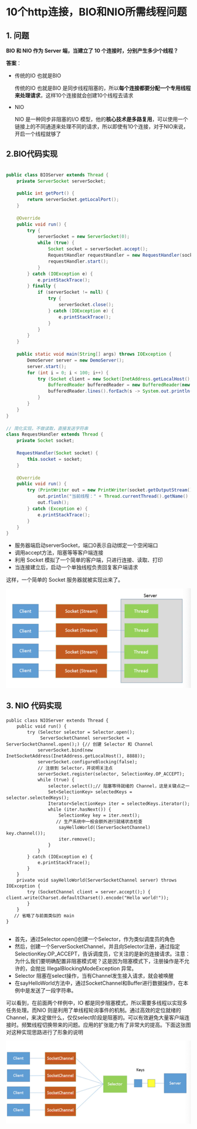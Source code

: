 # 10个http连接，BIO和NIO所需线程问题

## 1. 问题

**BIO 和 NIO 作为 Server 端，当建立了 10 个连接时，分别产生多少个线程？**

**答案**：

- 传统的IO 也就是BIO

  传统的IO 也就是BIO 是同步线程阻塞的，所以**每个连接都要分配一个专用线程来处理请求**，这样10个连接就会创建10个线程去请求

- NIO

  NIO 是一种同步非阻塞的I/O 模型，他的**核心技术是多路复用**，可以使用一个链接上的不同通道来处理不同的请求，所以即使有10个连接，对于NIO来说，开启一个线程就够了

## 2.BIO代码实现

```java

public class BIOServer extends Thread {
    private ServerSocket serverSocket;

    public int getPort() {
        return serverSocket.getLocalPort();
    }

    @Override
    public void run() {
        try {
            serverSocket = new ServerSocket(0);
            while (true) {
                Socket socket = serverSocket.accept();
                RequestHandler requestHandler = new RequestHandler(socket);
                requestHandler.start();
            }
        } catch (IOException e) {
            e.printStackTrace();
        } finally {
            if (serverSocket != null) {
                try {
                    serverSocket.close();
                } catch (IOException e) {
                    e.printStackTrace();
                }
            }
        }
    }

    public static void main(String[] args) throws IOException {
        DemoServer server = new DemoServer();
        server.start();
        for (int i = 0; i < 100; i++) {
            try (Socket client = new Socket(InetAddress.getLocalHost(), server.getPort())) {
                BufferedReader bufferedReader = new BufferedReader(new InputStreamReader(client.getInputStream()));
                bufferedReader.lines().forEach(s -> System.out.println(s));
            }
        }
    }
}

// 简化实现，不做读取，直接发送字符串
class RequestHandler extends Thread {
    private Socket socket;

    RequestHandler(Socket socket) {
        this.socket = socket;
    }

    @Override
    public void run() {
        try (PrintWriter out = new PrintWriter(socket.getOutputStream());) {
            out.println("当前线程：" + Thread.currentThread().getName() + "      Hello world!");
            out.flush();
        } catch (Exception e) {
            e.printStackTrace();
        }
    }
}


```

- 服务器端启动serverSocket，端口0表示自动绑定一个空闲端口
- 调用accept方法，阻塞等等客户端连接
- 利用 Socket 模拟了一个简单的客户端，只进行连接、读取、打印
- 当连接建立后，启动一个单独线程负责回复客户端请求

这样，一个简单的 Socket 服务器就被实现出来了。

![image-20200216205948939](./img/image-20200216205948939.png)

## 3. NIO 代码实现

```
public class NIOServer extends Thread {
    public void run() {
        try (Selector selector = Selector.open();
             ServerSocketChannel serverSocket = ServerSocketChannel.open();) {// 创建 Selector 和 Channel
            serverSocket.bind(new InetSocketAddress(InetAddress.getLocalHost(), 8888));
            serverSocket.configureBlocking(false);
            // 注册到 Selector，并说明关注点
            serverSocket.register(selector, SelectionKey.OP_ACCEPT);
            while (true) {
                selector.select();// 阻塞等待就绪的 Channel，这是关键点之一
                Set<SelectionKey> selectedKeys = selector.selectedKeys();
                Iterator<SelectionKey> iter = selectedKeys.iterator();
                while (iter.hasNext()) {
                    SelectionKey key = iter.next();
                   // 生产系统中一般会额外进行就绪状态检查
                    sayHelloWorld((ServerSocketChannel) key.channel());
                    iter.remove();
                }
            }
        } catch (IOException e) {
            e.printStackTrace();
        }
    }
    private void sayHelloWorld(ServerSocketChannel server) throws IOException {
        try (SocketChannel client = server.accept();) {          client.write(Charset.defaultCharset().encode("Hello world!"));
        }
    }
   // 省略了与前面类似的 main
}


```

- 首先，通过Selector.open()创建一个Selector，作为类似调度员的角色
- 然后，创建一个ServerSocketChannel，并且向Selector注册，通过指定SelectionKey.OP_ACCEPT，告诉调度员，它关注的是新的连接请求。注意：为什么我们要明确配置非阻塞模式呢？这是因为阻塞模式下，注册操作是不允许的，会抛出 IllegalBlockingModeException 异常。
- Selector 阻塞在select操作，当有Channel发生接入请求，就会被唤醒
- 在sayHelloWorld方法中，通过SocketChannel和Buffer进行数据操作，在本例中是发送了一段字符串。

可以看到，在前面两个样例中，IO 都是同步阻塞模式，所以需要多线程以实现多任务处理。而NIO 则是利用了单线程轮询事件的机制。通过高效的定位就绪的Channel，来决定做什么，仅仅select阶段是阻塞的。可以有效避免大量客户端连接时。频繁线程切换带来的问题。应用的扩张能力有了非常大的提高。下面这张图对这种实现思路进行了形象的说明

![image-20200216213655390](./img/image-20200216213655390.png)